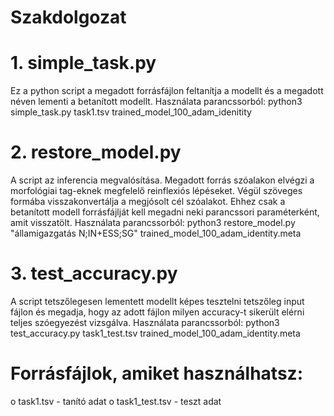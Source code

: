# Szakdolgozat

# 1. simple_task.py
  Ez a python script a megadott forrásfájlon feltanítja a modellt és a megadott néven lementi a betanított modellt.
  Használata parancssorból:
    python3 simple_task.py task1.tsv trained_model_100_adam_idenitity
    
# 2. restore_model.py
  A script az inferencia megvalósítása. Megadott forrás szóalakon elvégzi a morfológiai tag-eknek megfelelő reinflexiós lépéseket. Végül szöveges formába visszakonvertálja a megjósolt cél szóalakot. Ehhez csak a betanított modell forrásfájlját kell megadni neki parancssori paraméterként, amit visszatölt.
  Használata parancssorból:
    python3 restore_model.py "államigazgatás N;IN+ESS;SG" trained_model_100_adam_identity.meta
    
# 3. test_accuracy.py
  A script tetszőlegesen lementett modellt képes tesztelni tetszőleg input fájlon és megadja, hogy az adott fájlon milyen accuracy-t sikerült elérni teljes szóegyezést vizsgálva. 
  Használata parancssorból:
    python3 test_accuracy.py task1_test.tsv trained_model_100_adam_identity.meta
    
# Forrásfájlok, amiket használhatsz:
o task1.tsv - tanító adat
o task1_test.tsv - teszt adat
